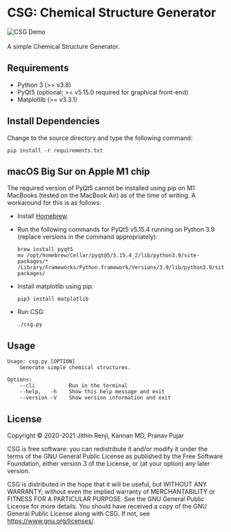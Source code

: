 # CSG: Chemical Structure Generator

![CSG Demo](img/csg_demo.gif)
<br/>
<br/>
A simple Chemical Structure Generator.

## Requirements

- Python 3 (>= v3.8)
- PyQt5 (optional; >= v5.15.0 required for graphical front-end)
- Matplotlib (>= v3.3.1)

## Install Dependencies

Change to the source directory and type the following command:

```
pip install -r requirements.txt
```

## macOS Big Sur on Apple M1 chip

The required version of PyQt5 cannot be installed using pip on M1 MacBooks
(tested on the MacBook Air) as of the time of writing. A workaround for this is
as follows:

- Install [Homebrew](https://brew.sh).
- Run the following commands for PyQt5 v5.15.4 running on Python 3.9 (replace
  versions in the command appropriately):

  ```
  brew install pyqt5
  mv /opt/homebrew/Cellar/pyqt@5/5.15.4_2/lib/python3.9/site-packages/* /Library/Frameworks/Python.framework/Versions/3.9/lib/python3.9/site-packages/
  ```
- Install matplotlib using pip:

  ```
  pip3 install matplotlib
  ```
- Run CSG:

  ```
  ./csg.py
  ```

## Usage

```
Usage: csg.py [OPTION]
    Generate simple chemical structures.

Options:
    --cli           Run in the terminal
    --help,   -h    Show this help message and exit
    --version -V    Show version information and exit
```

## License

Copyright © 2020-2021 Jithin Renji, Kannan MD, Pranav Pujar

CSG is free software: you can redistribute it and/or modify
it under the terms of the GNU General Public License as published by
the Free Software Foundation, either version 3 of the License, or
(at your option) any later version.

CSG is distributed in the hope that it will be useful,
but WITHOUT ANY WARRANTY; without even the implied warranty of
MERCHANTABILITY or FITNESS FOR A PARTICULAR PURPOSE.  See the
GNU General Public License for more details.
You should have received a copy of the GNU General Public License
along with CSG.  If not, see <https://www.gnu.org/licenses/>.
